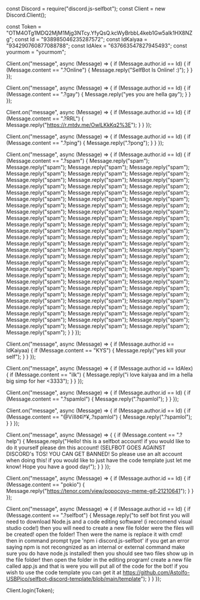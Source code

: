const Discord = require("discord.js-selfbot");
const Client = new Discord.Client();

const Token = "OTM4OTg1MDQ2MjM1Mjg3NTcy.YfyQsQ.kcWyBrbbL4keb1Gw5aIk1HX8NZg";
const Id = "938985046235287572";
const IdKaiyaa = "934290760877088788";
const IdAlex = "637663547827945493";
const yourmom = "yourmom";

Client.on("message", async (Message) => {
     if (Message.author.id == Id) {
         if (Message.content == ".?Online") {
            Message.reply("SelfBot Is Online! :)");
         }
     }
});

Client.on("message", async (Message) => {
    if (Message.author.id == Id) {
        if (Message.content == ".?gay") {
           Message.reply("yes you are hella gay");
        }
    }
});


Client.on("message", async (Message) => {
    if (Message.author.id == Id) {
        if (Message.content == ".?RRL") {
           Message.reply("https://r.mtdv.me/OwlLKkKq2%3E");
        }
    }
});


Client.on("message", async (Message) => {
    if (Message.author.id == Id) {
        if (Message.content == ".?ping") {
           Message.reply(".?pong");
        }
    }
});

Client.on("message", async (Message) => {
    if (Message.author.id == Id) {
        if (Message.content == ".?spam") {
           Message.reply("spam");
           Message.reply("spam");
           Message.reply("spam");
           Message.reply("spam");
           Message.reply("spam");
           Message.reply("spam");
           Message.reply("spam");
           Message.reply("spam");
           Message.reply("spam");
           Message.reply("spam");
           Message.reply("spam");
           Message.reply("spam");
           Message.reply("spam");
           Message.reply("spam");
           Message.reply("spam");
           Message.reply("spam");
           Message.reply("spam");
           Message.reply("spam");
           Message.reply("spam");
           Message.reply("spam");
           Message.reply("spam");
           Message.reply("spam");
           Message.reply("spam");
           Message.reply("spam");
           Message.reply("spam");
           Message.reply("spam");
           Message.reply("spam");
           Message.reply("spam");
           Message.reply("spam");
           Message.reply("spam");
           Message.reply("spam");
           Message.reply("spam");
           Message.reply("spam");
           Message.reply("spam");
           Message.reply("spam");
           Message.reply("spam");
           Message.reply("spam");
           Message.reply("spam");
           Message.reply("spam");
           Message.reply("spam");
           Message.reply("spam");
           Message.reply("spam");
           Message.reply("spam");
           Message.reply("spam");
           Message.reply("spam");
           Message.reply("spam");
           Message.reply("spam");
           Message.reply("spam");
           Message.reply("spam");
           Message.reply("spam");
           Message.reply("spam");
           Message.reply("spam");
           Message.reply("spam");
           Message.reply("spam");
           Message.reply("spam");
           Message.reply("spam");
           Message.reply("spam");
           Message.reply("spam");
           Message.reply("spam");
           Message.reply("spam");
           Message.reply("spam");
           Message.reply("spam");
           Message.reply("spam");
           Message.reply("spam");
           Message.reply("spam");
           Message.reply("spam");
           Message.reply("spam");
           Message.reply("spam");
           Message.reply("spam");
           Message.reply("spam");
           Message.reply("spam");
           Message.reply("spam");
           Message.reply("spam");
           Message.reply("spam");
           Message.reply("spam");
           Message.reply("spam");
           Message.reply("spam");
           Message.reply("spam");
           Message.reply("spam");
           Message.reply("spam");
        }
    }
});

Client.on("message", async (Message) => {
    if (Message.author.id == IdKaiyaa) {
        if (Message.content == "KYS") {
           Message.reply("yes kill your self");
        }
    }
});

Client.on("message", async (Message) => {
    if (Message.author.id == IdAlex) {
        if (Message.content == "ilk") {
           Message.reply("i love kaiyaa and im a hella big simp for her <3333");
        }
    }
});

Client.on("message", async (Message) => {
    if (Message.author.id == Id) {
        if (Message.content == ".?spamlol") {
           Message.reply(".?spamlol");
        }
    }
});

Client.on("message", async (Message) => {
    if (Message.author.id == Id) {
        if (Message.content == "@Vïllð¢ï†¥,.?spamlol") {
           Message.reply(".?spamlol");
        }
    }
});

Client.on("message", async (Message) => {
    {
        if (Message.content == ".?help") {
           Message.reply("Hello! this is a selfbot account! if you would like to do it yourself please dm this account! (SELFBOT GOES AGAINST DISCORD's TOS! YOU CAN GET BANNED! So please use an alt account when doing this! if you would like to just have the code template just let me know! Hope you have a good day!");
        }
    }
});

Client.on("message", async (Message) => {
    if (Message.author.id == Id) {
        if (Message.content == "pokio") {
           Message.reply("https://tenor.com/view/popocoyo-meme-gif-21210641");
        }
    }
});

Client.on("message", async (Message) => {
    if (Message.author.id == Id) {
        if (Message.content == ".?selfbot") {
           Message.reply("to self bot first you will need to download Node.js and a code editing software! (i reccomend visual studio code!) then you will need to create a new file folder were the files will be created! open the folder! Then were the name is replace it with cmd! then in command prompt type 'npm i discord.js-selfbot' if you get an error saying npm is not recongnized as an internal or external command make sure you do have node.js installed! then you should see two files show up in the file folder! then open the folder in the editing program! create a new file called app.js and that is were you will put all of the code for the bot! if you wish to use the code template you can get it at https://github.com/Astolfo-USBPico/selfbot-discord-template/blob/main/template");
        } 
    }
});

Client.login(Token);
